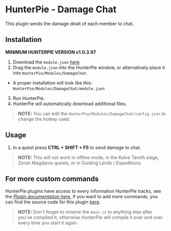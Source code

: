 # HunterPie - Damage Chat

This plugin sends the damage dealt of each member to chat.

## Installation

**MINIMUM HUNTERPIE VERSION v1.0.3.97**

1. Download the `module.json` [here](https://github.com/ricochhet/HunterPie.DamageChat/raw/master/release/DamageChatPlugin.zip).
2. Drag the `module.json` into the HunterPie window, or alternatively place it into `HunterPie/Modules/DamageChat`.
- A proper installation will look like this: `HunterPie/Modules/DamageChat/module.json`
3. Run HunterPie.
4. HunterPie will automatically download additional files. 
> **NOTE:** You can edit the `HunterPie/Modules/DamageChat/config.json` to change the hotkey used.

## Usage

1. In a quest press **CTRL + SHIFT + F5** to send damage to chat.
> **NOTE:** This will not work in offline mode, in the Kulve Taroth siege, Zorah Magdaros quests, or in Guiding Lands / Expeditions.

## For more custom commands

HunterPie plugins have access to every information HunterPie tracks, see the [Plugin documentation here](https://docs.hunterpie.me/?p=Plugins/plugins.md), if you want to add more commands, you can find the source code for this plugin [here](https://github.com/ricochhet/HunterPie.DamageChat/blob/master/plugin/main.cs).

> **NOTE:** Don't forget to rename the `main.cs` to anything else after you've compiled it, otherwise HunterPie will compile it over and over every time you start it again.